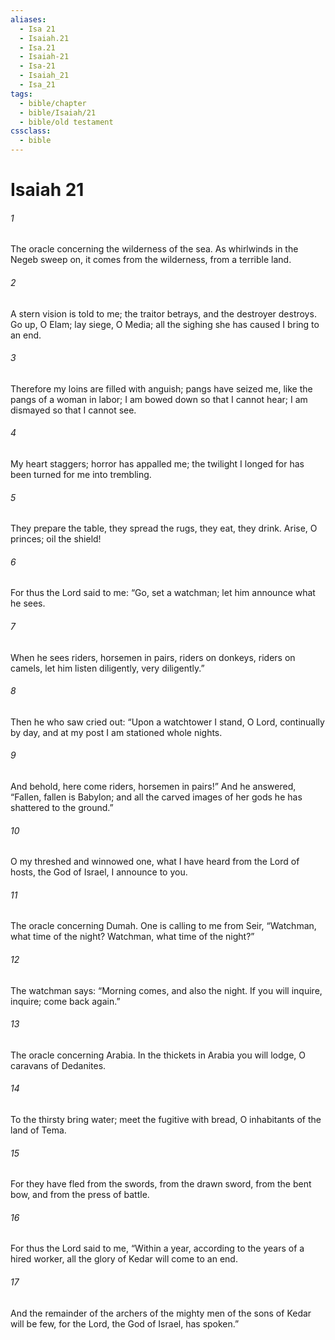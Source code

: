 ```yaml
---
aliases:
  - Isa 21
  - Isaiah.21
  - Isa.21
  - Isaiah-21
  - Isa-21
  - Isaiah_21
  - Isa_21
tags:
  - bible/chapter
  - bible/Isaiah/21
  - bible/old testament
cssclass:
  - bible
---
```


# Isaiah 21

###### 1
The oracle concerning the wilderness of the sea. As whirlwinds in the Negeb sweep on, it comes from the wilderness, from a terrible land.
###### 2
A stern vision is told to me; the traitor betrays, and the destroyer destroys. Go up, O Elam; lay siege, O Media; all the sighing she has caused I bring to an end.
###### 3
Therefore my loins are filled with anguish; pangs have seized me, like the pangs of a woman in labor; I am bowed down so that I cannot hear; I am dismayed so that I cannot see.
###### 4
My heart staggers; horror has appalled me; the twilight I longed for has been turned for me into trembling.
###### 5
They prepare the table, they spread the rugs, they eat, they drink. Arise, O princes; oil the shield!
###### 6
For thus the Lord said to me: “Go, set a watchman; let him announce what he sees.
###### 7
When he sees riders, horsemen in pairs, riders on donkeys, riders on camels, let him listen diligently, very diligently.”
###### 8
Then he who saw cried out: “Upon a watchtower I stand, O Lord, continually by day, and at my post I am stationed whole nights.
###### 9
And behold, here come riders, horsemen in pairs!” And he answered, “Fallen, fallen is Babylon; and all the carved images of her gods he has shattered to the ground.”
###### 10
O my threshed and winnowed one, what I have heard from the Lord of hosts, the God of Israel, I announce to you.
###### 11
The oracle concerning Dumah. One is calling to me from Seir, “Watchman, what time of the night? Watchman, what time of the night?”
###### 12
The watchman says: “Morning comes, and also the night. If you will inquire, inquire; come back again.”
###### 13
The oracle concerning Arabia. In the thickets in Arabia you will lodge, O caravans of Dedanites.
###### 14
To the thirsty bring water; meet the fugitive with bread, O inhabitants of the land of Tema.
###### 15
For they have fled from the swords, from the drawn sword, from the bent bow, and from the press of battle.
###### 16
For thus the Lord said to me, “Within a year, according to the years of a hired worker, all the glory of Kedar will come to an end.
###### 17
And the remainder of the archers of the mighty men of the sons of Kedar will be few, for the Lord, the God of Israel, has spoken.”


